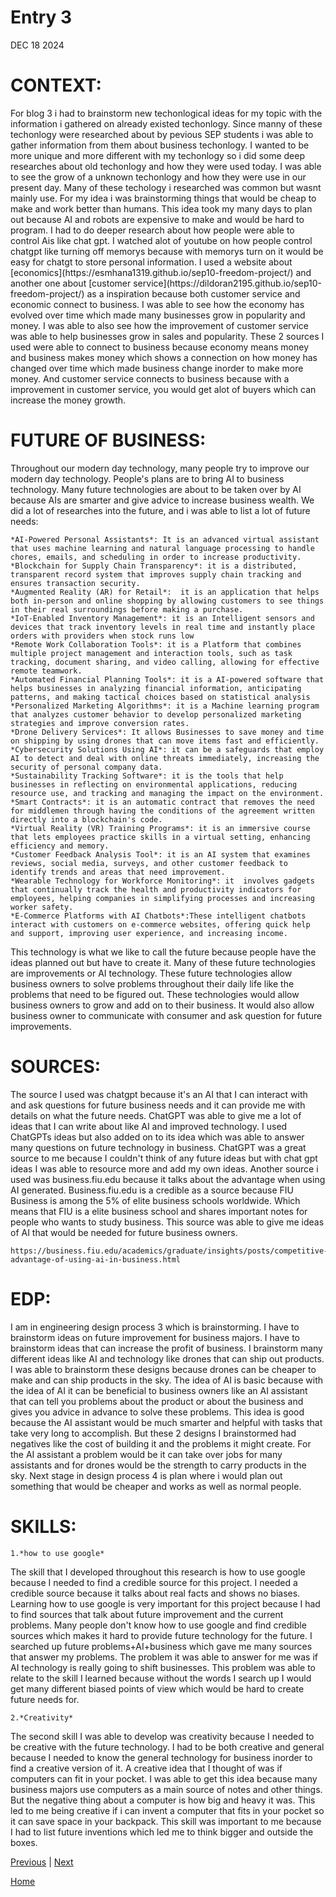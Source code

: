 # Entry 3
DEC 18 2024
<h1><b>CONTEXT:</b></h1>
<p>For blog 3 i had to brainstorm new techonlogical ideas for my topic with the information i gathered on already existed techonlogy. Since manny of these techonlogy were researched about by pevious SEP students i was able to gather information from them about business techonlogy. I wanted to be more unique and more different with my techonlogy so i did some deep researches about old techonlogy and how they were used today. I was able to see the grow of a unknown techonlogy and how they were use in our present day. Many of these techology i researched was common but wasnt mainly use. For my idea i was brainstorming things that would be cheap to make and work better than humans. This idea took my many days to plan out because AI and robots are expensive to make and would be hard to program. I had to do deeper research about how people were able to control Ais like chat gpt. I watched alot of youtube on how people control chatgpt like turning off memorys because with memorys turn on it would be easy for chatgt to store personal information. I used a website about  [economics](https://esmhana1319.github.io/sep10-freedom-project/) and another one about [customer service](https://dildoran2195.github.io/sep10-freedom-project/) as a inspiration because both customer service and economic connect to business. I was able to see how the economy has evolved over time which made many businesses grow in popularity and money. I was able to also see how the improvement of customer service was able to help businesses grow in sales and popularity. These 2 sources I used were able to connect to business because economy means money and business makes money which shows a connection on how money has changed over time which made business change inorder to make more money. And customer service connects to business because with a improvement in customer service, you would get alot of buyers which can increase the money growth.</p>

<h1><b>FUTURE OF BUSINESS:</b></h1>
<p>Throughout our modern day technology, many people try to improve our modern day technology. People's plans are to bring AI to business technology. Many future technologies are about to be taken over by AI because AIs are smarter and give advice to increase business wealth. We did a lot of researches into the future, and i was able to list a lot of future needs:</p>

```
*AI-Powered Personal Assistants*: It is an advanced virtual assistant that uses machine learning and natural language processing to handle chores, emails, and scheduling in order to increase productivity.
*Blockchain for Supply Chain Transparency*: it is a distributed, transparent record system that improves supply chain tracking and ensures transaction security.
*Augmented Reality (AR) for Retail*:  it is an application that helps both in-person and online shopping by allowing customers to see things in their real surroundings before making a purchase.
*IoT-Enabled Inventory Management*: it is an Intelligent sensors and devices that track inventory levels in real time and instantly place orders with providers when stock runs low
*Remote Work Collaboration Tools*: it is a Platform that combines multiple project management and interaction tools, such as task tracking, document sharing, and video calling, allowing for effective remote teamwork.
*Automated Financial Planning Tools*: it is a AI-powered software that helps businesses in analyzing financial information, anticipating patterns, and making tactical choices based on statistical analysis 
*Personalized Marketing Algorithms*: it is a Machine learning program that analyzes customer behavior to develop personalized marketing strategies and improve conversion rates.
*Drone Delivery Services*: It allows Businesses to save money and time on shipping by using drones that can move items fast and efficiently.
*Cybersecurity Solutions Using AI*: it can be a safeguards that employ AI to detect and deal with online threats immediately, increasing the security of personal company data.
*Sustainability Tracking Software*: it is the tools that help businesses in reflecting on environmental applications, reducing resource use, and tracking and managing the impact on the environment.
*Smart Contracts*: it is an automatic contract that removes the need for middlemen through having the conditions of the agreement written directly into a blockchain's code.
*Virtual Reality (VR) Training Programs*: it is an immersive course that lets employees practice skills in a virtual setting, enhancing efficiency and memory.
*Customer Feedback Analysis Tool*: it is an AI system that examines reviews, social media, surveys, and other customer feedback to identify trends and areas that need improvement.
*Wearable Technology for Workforce Monitoring*: it  involves gadgets that continually track the health and productivity indicators for employees, helping companies in simplifying processes and increasing worker safety.
*E-Commerce Platforms with AI Chatbots*:These intelligent chatbots interact with customers on e-commerce websites, offering quick help and support, improving user experience, and increasing income.
```
<p>This technology is what we like to call the future because people have the ideas planned out but have to create it. Many of these future technologies are improvements or AI technology. These future technologies allow business owners to solve problems throughout their daily life like the problems that need to be figured out. These technologies would allow business owners to grow and add on to their business. It would also allow business owner to communicate with consumer and ask question for future improvements.</p>
<h1>SOURCES:</h1>
<p>The source I used was chatgpt because it's an AI that I can interact with and ask questions for future business needs and it can provide me with details on what the future needs. ChatGPT was able to give me a lot of ideas that I can write about like AI and improved technology. I used ChatGPTs ideas but also added on to its idea which was able to answer many questions on future technology in business. ChatGPT was a great source to me because I couldn't think of any future ideas but with chat gpt ideas I was able to resource more and add my own ideas. Another source i used was business.fiu.edu because it talks about the advantage when using AI generated. Business.fiu.edu is a credible as a source because FIU Business is among the 5% of elite business schools worldwide. Which means that FIU is a elite business school and shares important notes for people who wants to study business. This source was able to give me ideas of AI that would be needed for future business owners.</p>

```
https://business.fiu.edu/academics/graduate/insights/posts/competitive-advantage-of-using-ai-in-business.html
```

<h1>EDP:</h1>
<p> I am in engineering design process 3 which is brainstorming. I have to brainstorm ideas on future improvement for business majors. I have to brainstorm ideas that can increase the profit of business. I brainstorm many different ideas like AI and technology like drones that can ship out products. I was able to brainstorm these designs because drones can be cheaper to make and can ship products in the sky. The idea of AI is basic because with the idea of AI it can be beneficial to business owners like an AI assistant that can tell you problems about the product or about the business and gives you advice in advance to solve these problems. This idea is good because the AI assistant would be much smarter and helpful with tasks that take very long to accomplish. But these 2 designs I brainstormed had negatives like the cost of building it and the problems it might create. For the AI assistant a problem would be it can take over jobs for many assistants and for drones would be the strength to carry products in the sky. Next stage in design process 4 is plan where i would plan out something that would be cheaper and works as well as normal people.</p>
<h1>SKILLS:</h1>

```
1.*how to use google*
```
<p> The skill that I developed throughout this research is how to use google because I needed to find a credible source for this project. I needed a credible source because it talks about real facts and shows no biases. Learning how to use google is very important for this project because I had to find sources that talk about future improvement and the current problems. Many people don't know how to use google and find credible sources which makes it hard to provide future technology for the future. I searched up future problems+AI+business which gave me many sources that answer my problems. The problem it was able to answer for me was if AI technology is really going to shift businesses. This problem was able to relate to the skill I learned because without the words I search up I would get many different biased points of view which would be hard to create future needs for. </p>

```
2.*Creativity*
```
<p>The second skill I was able to develop was creativity because I needed to be creative with the future technology. I had to be both creative and general because I needed to know the general technology for business inorder to find a creative version of it. A creative idea that I thought of was if computers can fit in your pocket. I was able to get this idea because many business majors use computers as a main source of notes and other things. But the negative thing about a computer is how big and heavy it was. This led to me being creative if i can invent a computer that fits in your pocket so it can save space in your backpack. This skill was important to me because I had to list future inventions which led me to think bigger and outside the boxes.</p>




[Previous](entry02.md) | [Next](entry04.md)

[Home](../README.md)



